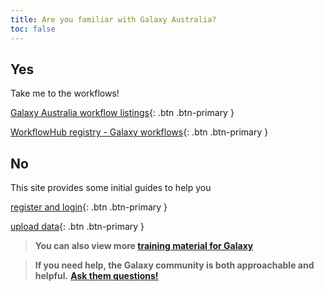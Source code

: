 ```yaml
---
title: Are you familiar with Galaxy Australia?
toc: false
---
```


## Yes

Take me to the workflows!

[Galaxy Australia workflow listings](https://usegalaxy.org.au/workflows/list_published){: .btn .btn-primary }
 
[WorkflowHub registry - Galaxy workflows](https://workflowhub.eu/workflows?filter%5Bworkflow_type%5D=galaxy){: .btn .btn-primary }

## No

This site provides some initial guides to help you

[register and login](register_login.md){: .btn .btn-primary }

[upload data](upload_data.md){: .btn .btn-primary }

> **You can also view more [training material for Galaxy](https://training.galaxyproject.org/training-material/)** 

> **If you need help, the Galaxy community is both approachable and helpful.**
[**Ask them questions!**](https://help.galaxyproject.org/)
